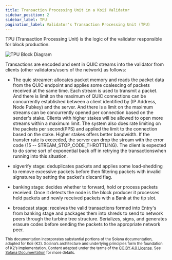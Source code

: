 ```yaml
---
title: Transaction Processing Unit in a Koii Validator
sidebar_position: 2
sidebar_label: TPU
pagination_label: Validator's Transaction Processing Unit (TPU)
---
```


TPU (Transaction Processing Unit) is the logic of the validator
responsible for block production.

![TPU Block Diagram](/img/architecture/tpu.svg)

Transactions are encoded and sent in QUIC streams into the validator
from clients (other validators/users of the network) as follows:

* The quic streamer: allocates packet memory and reads the packet data from
the QUIC endpoint and applies some coalescing of packets received at
the same time. Each stream is used to transmit a packet. And there is limit on the
maximum of QUIC connections can be concurrently established between a client
identified by (IP Address, Node Pubkey) and the server. And there is a limit on the
maximum streams can be concurrently opened per connection based on the sender's
stake. Clients with higher stakes will be allowed to open more streams within
a maximum limit. The system also does rate limiting on the packets per
second(PPS) and applied the limit to the connection based on the stake.
Higher stakes offers better bandwidth. If the transfer rate is exceeded,
the server can drop the stream with the error code (15 -- STREAM_STOP_CODE_THROTTLING).
The client is expected to do some sort of exponential back off in retrying the
transactionswhen running into this situation.

* sigverify stage: deduplicates packets and applies some load-shedding
to remove excessive packets before then filtering packets with invalid
signatures by setting the packet's discard flag.

* banking stage: decides whether to forward, hold or process packets
received. Once it detects the node is the block producer it processes
held packets and newly received packets with a Bank at the tip slot.

* broadcast stage: receives the valid transactions formed into Entry's from
banking stage and packages them into shreds to send to network peers through
the turbine tree structure. Serializes, signs, and generates erasure codes
before sending the packets to the appropriate network peer.

<sub>This documentation incorporates substantial portions of the Solana documentation, adapted for Koii (K2). Solana’s architecture and underlying principles form the foundation of K2’s implementation. Content adapted under the terms of the [CC BY 4.0 License](https://creativecommons.org/licenses/by/4.0/). See [Solana Documentation](https://docs.solana.com/) for more details.</sub>